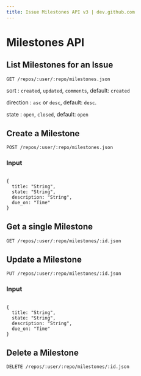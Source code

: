 ```yaml
---
title: Issue Milestones API v3 | dev.github.com
---
```


# Milestones API

## List Milestones for an Issue

    GET /repos/:user/:repo/milestones.json

sort
: `created`, `updated`, `comments`, default: `created`

direction
: `asc` or `desc`, default: `desc`.

state
: `open`, `closed`, default: `open`

## Create a Milestone

    POST /repos/:user/:repo/milestones.json

### Input

<pre class="highlight"><code class="language-javascript">
{
  title: "String",
  state: "String",
  description: "String",
  due_on: "Time"
}
</code></pre>

## Get a single Milestone

    GET /repos/:user/:repo/milestones/:id.json

## Update a Milestone

    PUT /repos/:user/:repo/milestones/:id.json

### Input

<pre class="highlight"><code class="language-javascript">
{
  title: "String",
  state: "String",
  description: "String",
  due_on: "Time"
}
</code></pre>

## Delete a Milestone

    DELETE /repos/:user/:repo/milestones/:id.json

